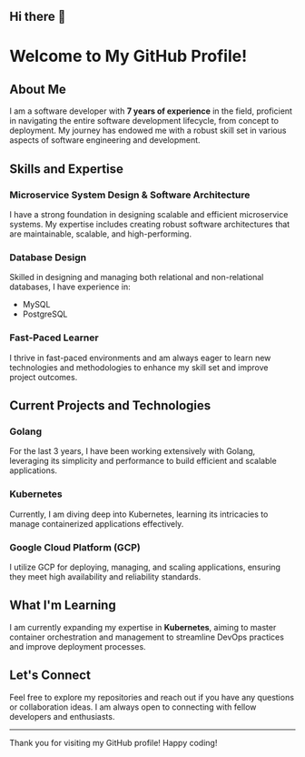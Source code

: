 ## Hi there 👋

# Welcome to My GitHub Profile!

## About Me
I am a software developer with **7 years of experience** in the field, proficient in navigating the entire software development lifecycle, from concept to deployment. My journey has endowed me with a robust skill set in various aspects of software engineering and development.

## Skills and Expertise

### Microservice System Design & Software Architecture
I have a strong foundation in designing scalable and efficient microservice systems. My expertise includes creating robust software architectures that are maintainable, scalable, and high-performing.

### Database Design
Skilled in designing and managing both relational and non-relational databases, I have experience in:
- MySQL
- PostgreSQL

### Fast-Paced Learner
I thrive in fast-paced environments and am always eager to learn new technologies and methodologies to enhance my skill set and improve project outcomes.

## Current Projects and Technologies

### Golang
For the last 3 years, I have been working extensively with Golang, leveraging its simplicity and performance to build efficient and scalable applications.

### Kubernetes
Currently, I am diving deep into Kubernetes, learning its intricacies to manage containerized applications effectively.

### Google Cloud Platform (GCP)
I utilize GCP for deploying, managing, and scaling applications, ensuring they meet high availability and reliability standards.

## What I'm Learning
I am currently expanding my expertise in **Kubernetes**, aiming to master container orchestration and management to streamline DevOps practices and improve deployment processes.

## Let's Connect
Feel free to explore my repositories and reach out if you have any questions or collaboration ideas. I am always open to connecting with fellow developers and enthusiasts.

---

Thank you for visiting my GitHub profile! Happy coding!
